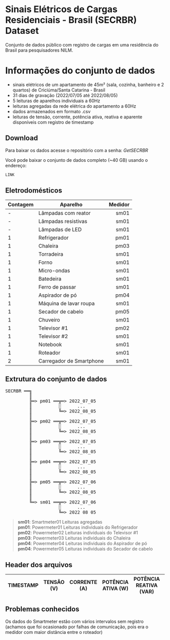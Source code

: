 # Sinais Elétricos de Cargas Residenciais - Brasil (SECRBR) Dataset

Conjunto de dados público com registro de cargas em uma residência do Brasil para pesquisadores NILM.



# Informações do conjunto de dados

- sinais elétricos de um apartamento de 45m² (sala, cozinha, banheiro e 2 quartos) de Criciúma/Santa Catarina - Brasil
- 31 dias de gravação (2022/07/05 até 2022/08/05)
- 5 leituras de aparelhos individuais a 60Hz
- leituras agregadas da rede elétrica do apartamento a 60Hz
- dados armazenados em formato .csv
- leituras de tensão, corrente, potência ativa, reativa e aparente disponíveis com registro de timestamp



## Download

Para baixar os dados acesse o repositório com a senha: *GetSECRBR*

Você pode baixar o conjunto de dados completo (~40 GB) usando o endereço:
```bash
LINK
```



## Eletrodomésticos

| Contagem | Aparelho | Medidor |
|----------|------------------------|------------:|
| - | Lâmpadas com reator | sm01 |
| - | Lâmpadas resistivas | sm01 |
| - | Lâmpadas de LED | sm01 |
| 1 | Refrigerador | pm01 |
| 1 | Chaleira | pm03 |
| 1 | Torradeira | sm01 |
| 1 | Forno | sm01 |
| 1 | Micro-ondas | sm01 |
| 1 | Batedeira | sm01 |
| 1 | Ferro de passar | sm01 |
| 1 | Aspirador de pó | pm04 |
| 1 | Máquina de lavar roupa | sm01 |
| 1 | Secador de cabelo | pm05 |
| 1 | Chuveiro | sm01 |
| 1 | Televisor #1 | pm02 |
| 1 | Televisor #2 | sm01 |
| 1 | Notebook | sm01 |
| 1 | Roteador | sm01 |
| 2 | Carregador de Smartphone | sm01 |



## Extrutura do conjunto de dados

<pre>
SECRBR ══╗
         ║
         ╠═> pm01 ══╦═> 2022_07_05
         ║          ░      ...
         ║          ╚═> 2022_08_05
         ║
         ╠═> pm02 ══╦═> 2022_07_05
         ║          ░      ...
         ║          ╚═> 2022_08_05
         ║
         ╠═> pm03 ══╦═> 2022_07_05
         ║          ░      ...
         ║          ╚═> 2022_08_05
         ║
         ╠═> pm04 ══╦═> 2022_07_05
         ║          ░      ...
         ║          ╚═> 2022_08_05
         ║
         ╠═> pm05 ══╦═> 2022_07_06
         ║          ░      ...
         ║          ╚═> 2022_08_05
         ║
         ╚═> sm01 ══╦═> 2022_07_06
                    ░      ...
                    ╚═> 2022_08_05
</pre>
		
> **sm01**: Smartmeter01 Leituras agregadas\
> **pm01**: Powermeter01 Leituras individuais do Refrigerador\
> **pm02**: Powermeter02 Leituras individuais do Televisor #1\
> **pm03**: Powermeter03 Leituras individuais do Chaleira\
> **pm04**: Powermeter04 Leituras individuais do Aspirador de pó\
> **pm04**: Powermeter05 Leituras individuais do Secador de cabelo



## Header dos arquivos

|TIMESTAMP|TENSÃO (V)|CORRENTE (A)|POTÊNCIA ATIVA (W)|POTÊNCIA REATIVA (VAR)|POTÊNCIA APARENTE (VA)|
|-----------|------------|--------------|--------------------|------------------------|------------------------:|
	

## Problemas conhecidos

Os dados do Smartmeter estão com vários intervalos sem registro 
(achamos que foi ocasionado por falhas de comunicação, pois era o medidor com maior distância entre o roteador)


